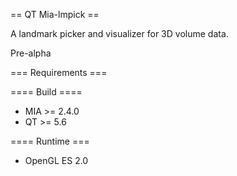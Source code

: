 == QT Mia-lmpick ==

A landmark picker and visualizer for 3D volume data.

Pre-alpha 


=== Requirements ===



==== Build ====

* MIA >= 2.4.0
* QT >= 5.6

==== Runtime ===

* OpenGL ES 2.0



